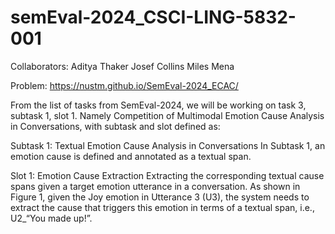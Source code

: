# semEval-2024_CSCI-LING-5832-001

Collaborators: Aditya Thaker Josef Collins Miles Mena

Problem: https://nustm.github.io/SemEval-2024_ECAC/

From the list of tasks from SemEval-2024, we will be working on task 3, subtask 1, slot 1. Namely Competition of Multimodal Emotion Cause Analysis in Conversations, with subtask and slot defined as:

Subtask 1: Textual Emotion Cause Analysis in Conversations
In Subtask 1, an emotion cause is defined and annotated as a textual span.

Slot 1: Emotion Cause Extraction Extracting the corresponding textual cause spans given a target emotion utterance in a conversation. As shown in Figure 1, given the Joy emotion in Utterance 3 (U3), the system needs to extract the cause that triggers this emotion in terms of a textual span, i.e., U2_“You made up!”.

